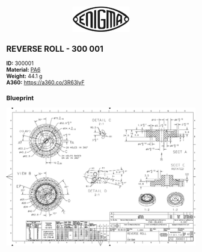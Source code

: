 <!-- PROJECT LOGO -->
<p align="center">
  <a href="https://github.com/AresValley/ENIGMA">
    <img src="../../img/logo.svg" alt="Logo" width="150">
  </a>
</p>

<!-- ABOUT THE PROJECT -->
## REVERSE ROLL - 300 001

**ID:** 300001 <br/>
**Material:** [PA6](https://github.com/AresValley/ENIGMA#pa6) <br/>
**Weight:** 44.1 g <br/>
**A360:** https://a360.co/3R63lyF <br/>

### Blueprint
<img src="BP.png" alt="Blueprint">